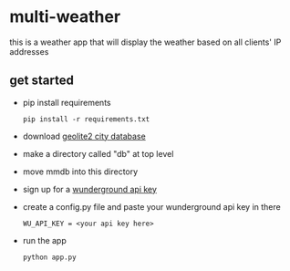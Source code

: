 # multi-weather
this is a weather app that will display the weather based on all clients' IP addresses

## get started
- pip install requirements
    ```
    pip install -r requirements.txt
    ```
- download [geolite2 city database](http://dev.maxmind.com/geoip/geoip2/geolite2/)

- make a directory called "db" at top level

- move mmdb into this directory

- sign up for a [wunderground api key](https://www.wunderground.com/weather/api/)

- create a config.py file and paste your wunderground api key in there
    ```
    WU_API_KEY = <your api key here>
    ```

- run the app
    ```
    python app.py
    ```
